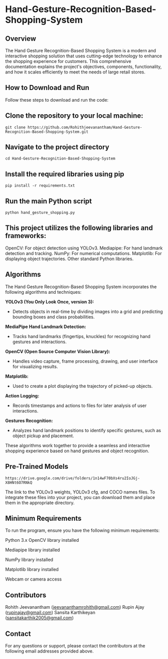 # Hand-Gesture-Recognition-Based-Shopping-System
## Overview

The Hand Gesture Recognition-Based Shopping System is a modern and interactive shopping solution that uses cutting-edge technology to enhance the shopping experience for customers. This comprehensive documentation explains the project's objectives, components, functionality, and how it scales efficiently to meet the needs of large retail stores.

## How to Download and Run

Follow these steps to download and run the code:

## Clone the repository to your local machine:
   ```
   git clone https://github.com/Rohithjeevanantham/Hand-Gesture-Recognition-Based-Shopping-System.git
   ```
## Navigate to the project directory
   ```
   cd Hand-Gesture-Recognition-Based-Shopping-System
   ```
## Install the required libraries using pip
   ```
   pip install -r requirements.txt
   ```

## Run the main Python script
   ```
   python hand_gesture_shopping.py
   ```

## This project utilizes the following libraries and frameworks:

OpenCV: For object detection using YOLOv3.
Mediapipe: For hand landmark detection and tracking.
NumPy: For numerical computations.
Matplotlib: For displaying object trajectories.
Other standard Python libraries.

## Algorithms

The Hand Gesture Recognition-Based Shopping System incorporates the following algorithms and techniques:

**YOLOv3 (You Only Look Once, version 3):**
- Detects objects in real-time by dividing images into a grid and predicting bounding boxes and class probabilities.

**MediaPipe Hand Landmark Detection:**
- Tracks hand landmarks (fingertips, knuckles) for recognizing hand gestures and interactions.

**OpenCV (Open Source Computer Vision Library):**
- Handles video capture, frame processing, drawing, and user interface for visualizing results.

**Matplotlib:**
- Used to create a plot displaying the trajectory of picked-up objects.

**Action Logging:**
- Records timestamps and actions to files for later analysis of user interactions.

**Gestures Recognition:**
- Analyzes hand landmark positions to identify specific gestures, such as object pickup and placement.

These algorithms work together to provide a seamless and interactive shopping experience based on hand gestures and object recognition.


## Pre-Trained Models
   ```
   https://drive.google.com/drive/folders/1n14wF70bXs4ru2IoJGj-X8HNt6O7RNkQ
   ```
   The link to the YOLOv3 weights, YOLOv3 cfg, and COCO names files. To integrate these files into your project, you can download them and place them in the appropriate directory.

## Minimum Requirements
To run the program, ensure you have the following minimum requirements:

Python 3.x
OpenCV library installed

Mediapipe library installed

NumPy library installed

Matplotlib library installed

Webcam or camera access

## Contributors
Rohith Jeevanantham (jeevananthamrohith@gmail.com)
Rupin Ajay (rupinajay@gmail.com)
Sansita Karthikeyan (sansitakarthik2005@gmail.com)

## Contact
For any questions or support, please contact the contributors at the following email addresses provided above.
